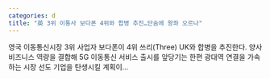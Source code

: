 ```yaml
---
categories: d
title: "英 3위 이통사 보다폰 4위와 합병 추진…단숨에 왕좌 오르나"
---
```

영국 이동통신시장 3위 사업자 보다폰이 4위 쓰리(Three) UK와 합병을 추진한다. 양사 비즈니스 역량을 결합해 5G 이동통신 서비스 출시를 앞당기는 한편 광대역 연결을 가속하는 시장 선도 기업을 탄생시킬 계획이...
